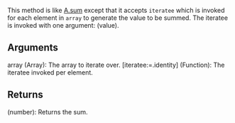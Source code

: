 This method is like [A.sum](/?id=sum) except that it accepts `iteratee` which is invoked for each element in `array` to generate the value to be summed. The iteratee is invoked with one argument: (value).


## Arguments
array (Array): The array to iterate over.
[iteratee:=.identity] (Function): The iteratee invoked per element.


## Returns
(number): Returns the sum.
